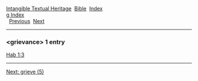 [Intangible Textual Heritage](../../index)  [Bible](../index) 
[Index](index)   
[g Index](_g_)  
  [Previous](c04942)  [Next](c04944) 

------------------------------------------------------------------------

### &lt;grievance&gt; 1 entry

[Hab 1:3](../kjv/hab001.htm#003)  

------------------------------------------------------------------------

[Next: grieve (5)](c04944)
